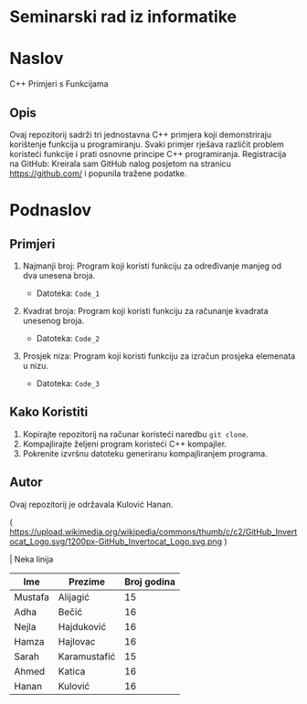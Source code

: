 # Seminarski rad iz informatike
# Naslov
C++ Primjeri s Funkcijama

## Opis
Ovaj repozitorij sadrži tri jednostavna C++ primjera koji demonstriraju korištenje funkcija u programiranju. Svaki primjer rješava različit problem koristeći funkcije i prati osnovne principe C++ programiranja.
Registracija na GitHub: Kreirala sam GitHub nalog posjetom na stranicu https://github.com/ i popunila tražene podatke.

# Podnaslov
## Primjeri

1. Najmanji broj: Program koji koristi funkciju za određivanje manjeg od dva unesena broja.
   - Datoteka: `Code_1`

2. Kvadrat broja: Program koji koristi funkciju za računanje kvadrata unesenog broja.
   - Datoteka: `Code_2`

3. Prosjek niza: Program koji koristi funkciju za izračun prosjeka elemenata u nizu.
   - Datoteka: `Code_3`

## Kako Koristiti
1. Kopirajte repozitorij na računar koristeći naredbu `git clone`.
2. Kompajlirajte željeni program koristeći C++ kompajler.
3. Pokrenite izvršnu datoteku generiranu kompajliranjem programa.

## Autor
Ovaj repozitorij je održavala Kulović Hanan.


( https://upload.wikimedia.org/wikipedia/commons/thumb/c/c2/GitHub_Invertocat_Logo.svg/1200px-GitHub_Invertocat_Logo.svg.png )

| Neka linija

|  Ime  |  Prezime   | Broj godina |
|-------|------------|-------------|
|Mustafa|  Alijagić  |     15      |
| Adha  |   Bečić    |     16      |
| Nejla | Hajduković |     16      |
| Hamza |  Hajlovac  |     16      |
| Sarah |Karamustafić|     15      |
| Ahmed |   Katica   |     16      |
| Hanan |  Kulović   |     16      |
